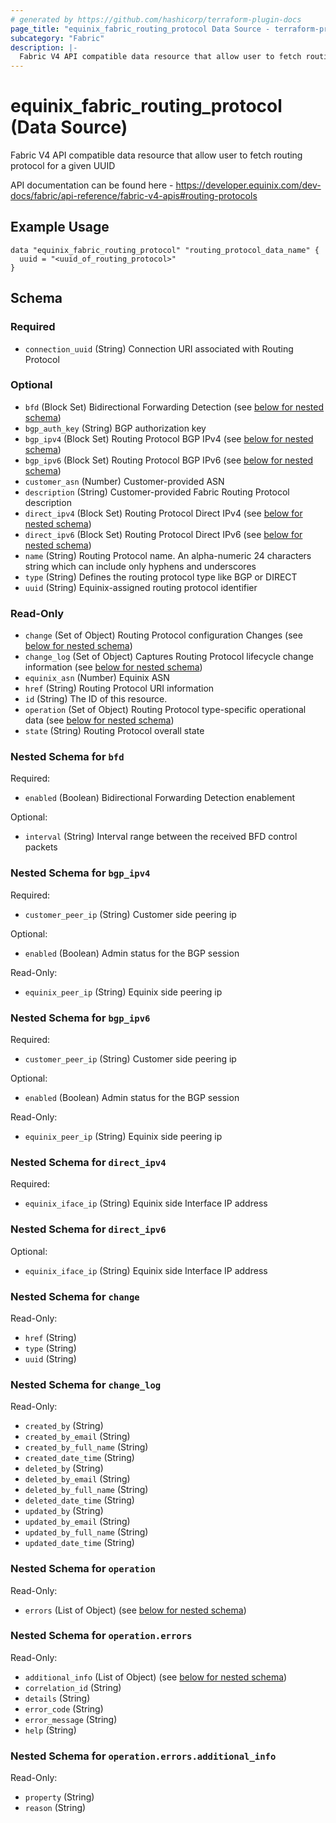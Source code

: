 ```yaml
---
# generated by https://github.com/hashicorp/terraform-plugin-docs
page_title: "equinix_fabric_routing_protocol Data Source - terraform-provider-equinix"
subcategory: "Fabric"
description: |-
  Fabric V4 API compatible data resource that allow user to fetch routing protocol for a given UUID
---
```


# equinix_fabric_routing_protocol (Data Source)

Fabric V4 API compatible data resource that allow user to fetch routing protocol for a given UUID

API documentation can be found here - https://developer.equinix.com/dev-docs/fabric/api-reference/fabric-v4-apis#routing-protocols

## Example Usage

```hcl
data "equinix_fabric_routing_protocol" "routing_protocol_data_name" {
  uuid = "<uuid_of_routing_protocol>"
}
```

<!-- schema generated by tfplugindocs -->
## Schema

### Required

- `connection_uuid` (String) Connection URI associated with Routing Protocol

### Optional

- `bfd` (Block Set) Bidirectional Forwarding Detection (see [below for nested schema](#nestedblock--bfd))
- `bgp_auth_key` (String) BGP authorization key
- `bgp_ipv4` (Block Set) Routing Protocol BGP IPv4 (see [below for nested schema](#nestedblock--bgp_ipv4))
- `bgp_ipv6` (Block Set) Routing Protocol BGP IPv6 (see [below for nested schema](#nestedblock--bgp_ipv6))
- `customer_asn` (Number) Customer-provided ASN
- `description` (String) Customer-provided Fabric Routing Protocol description
- `direct_ipv4` (Block Set) Routing Protocol Direct IPv4 (see [below for nested schema](#nestedblock--direct_ipv4))
- `direct_ipv6` (Block Set) Routing Protocol Direct IPv6 (see [below for nested schema](#nestedblock--direct_ipv6))
- `name` (String) Routing Protocol name. An alpha-numeric 24 characters string which can include only hyphens and underscores
- `type` (String) Defines the routing protocol type like BGP or DIRECT
- `uuid` (String) Equinix-assigned routing protocol identifier

### Read-Only

- `change` (Set of Object) Routing Protocol configuration Changes (see [below for nested schema](#nestedatt--change))
- `change_log` (Set of Object) Captures Routing Protocol lifecycle change information (see [below for nested schema](#nestedatt--change_log))
- `equinix_asn` (Number) Equinix ASN
- `href` (String) Routing Protocol URI information
- `id` (String) The ID of this resource.
- `operation` (Set of Object) Routing Protocol type-specific operational data (see [below for nested schema](#nestedatt--operation))
- `state` (String) Routing Protocol overall state

<a id="nestedblock--bfd"></a>
### Nested Schema for `bfd`

Required:

- `enabled` (Boolean) Bidirectional Forwarding Detection enablement

Optional:

- `interval` (String) Interval range between the received BFD control packets


<a id="nestedblock--bgp_ipv4"></a>
### Nested Schema for `bgp_ipv4`

Required:

- `customer_peer_ip` (String) Customer side peering ip

Optional:

- `enabled` (Boolean) Admin status for the BGP session

Read-Only:

- `equinix_peer_ip` (String) Equinix side peering ip


<a id="nestedblock--bgp_ipv6"></a>
### Nested Schema for `bgp_ipv6`

Required:

- `customer_peer_ip` (String) Customer side peering ip

Optional:

- `enabled` (Boolean) Admin status for the BGP session

Read-Only:

- `equinix_peer_ip` (String) Equinix side peering ip


<a id="nestedblock--direct_ipv4"></a>
### Nested Schema for `direct_ipv4`

Required:

- `equinix_iface_ip` (String) Equinix side Interface IP address


<a id="nestedblock--direct_ipv6"></a>
### Nested Schema for `direct_ipv6`

Optional:

- `equinix_iface_ip` (String) Equinix side Interface IP address


<a id="nestedatt--change"></a>
### Nested Schema for `change`

Read-Only:

- `href` (String)
- `type` (String)
- `uuid` (String)


<a id="nestedatt--change_log"></a>
### Nested Schema for `change_log`

Read-Only:

- `created_by` (String)
- `created_by_email` (String)
- `created_by_full_name` (String)
- `created_date_time` (String)
- `deleted_by` (String)
- `deleted_by_email` (String)
- `deleted_by_full_name` (String)
- `deleted_date_time` (String)
- `updated_by` (String)
- `updated_by_email` (String)
- `updated_by_full_name` (String)
- `updated_date_time` (String)


<a id="nestedatt--operation"></a>
### Nested Schema for `operation`

Read-Only:

- `errors` (List of Object) (see [below for nested schema](#nestedobjatt--operation--errors))

<a id="nestedobjatt--operation--errors"></a>
### Nested Schema for `operation.errors`

Read-Only:

- `additional_info` (List of Object) (see [below for nested schema](#nestedobjatt--operation--errors--additional_info))
- `correlation_id` (String)
- `details` (String)
- `error_code` (String)
- `error_message` (String)
- `help` (String)

<a id="nestedobjatt--operation--errors--additional_info"></a>
### Nested Schema for `operation.errors.additional_info`

Read-Only:

- `property` (String)
- `reason` (String)


